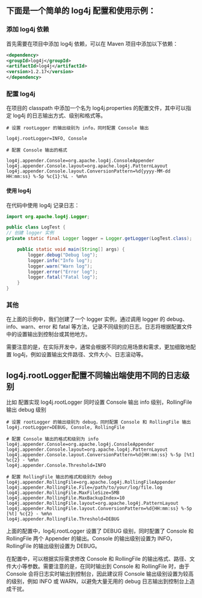 ## 下面是一个简单的 log4j 配置和使用示例：

### 添加 log4j 依赖

首先需要在项目中添加 log4j 依赖，可以在 Maven 项目中添加以下依赖：

```xml
<dependency>
<groupId>log4j</groupId>
<artifactId>log4j</artifactId>
<version>1.2.17</version>
</dependency>
```

### 配置 log4j

在项目的 classpath 中添加一个名为 log4j.properties 的配置文件，其中可以指定 log4j 的日志输出方式、级别和格式等。

```properties
# 设置 rootLogger 的输出级别为 info，同时配置 Console 输出

log4j.rootLogger=INFO, Console

# 配置 Console 输出的格式

log4j.appender.Console=org.apache.log4j.ConsoleAppender
log4j.appender.Console.layout=org.apache.log4j.PatternLayout
log4j.appender.Console.layout.ConversionPattern=%d{yyyy-MM-dd HH:mm:ss} %-5p %c{1}:%L - %m%n
```

#### 使用 log4j

在代码中使用 log4j 记录日志：

```java
import org.apache.log4j.Logger;

public class LogTest {
// 创建 logger 实例
private static final Logger logger = Logger.getLogger(LogTest.class);

    public static void main(String[] args) {
        logger.debug("Debug log");
        logger.info("Info log");
        logger.warn("Warn log");
        logger.error("Error log");
        logger.fatal("Fatal log");
    }
}
```

### 其他

在上面的示例中，我们创建了一个 logger 实例，通过调用 logger 的 debug、info、warn、error 和 fatal 等方法，记录不同级别的日志。日志将根据配置文件中的设置输出到控制台或其他地方。

需要注意的是，在实际开发中，通常会根据不同的应用场景和需求，更加细致地配置 log4j，例如设置输出文件路径、文件大小、日志滚动等。


## log4j.rootLogger配置不同输出端使用不同的日志级别

比如 配置实现 log4j.rootLogger 同时设置 Console 输出 info 级别，RollingFile 输出 debug 级别

```properties
# 设置 rootLogger 的输出级别为 debug，同时配置 Console 和 RollingFile 输出
log4j.rootLogger=DEBUG, Console, RollingFile

# 配置 Console 输出的格式和级别为 info
log4j.appender.Console=org.apache.log4j.ConsoleAppender
log4j.appender.Console.layout=org.apache.log4j.PatternLayout
log4j.appender.Console.layout.ConversionPattern=%d{HH:mm:ss} %-5p [%t] %c{2} - %m%n
log4j.appender.Console.Threshold=INFO

# 配置 RollingFile 输出的格式和级别为 debug
log4j.appender.RollingFile=org.apache.log4j.RollingFileAppender
log4j.appender.RollingFile.File=/path/to/your/log/file.log
log4j.appender.RollingFile.MaxFileSize=5MB
log4j.appender.RollingFile.MaxBackupIndex=10
log4j.appender.RollingFile.layout=org.apache.log4j.PatternLayout
log4j.appender.RollingFile.layout.ConversionPattern=%d{HH:mm:ss} %-5p [%t] %c{2} - %m%n
log4j.appender.RollingFile.Threshold=DEBUG

```

上面的配置中，log4j.rootLogger 设置了 DEBUG 级别，同时配置了 Console 和 RollingFile 两个 Appender 的输出。Console 的输出级别设置为 INFO，RollingFile 的输出级别设置为 DEBUG。

在配置中，可以根据实际需求修改 Console 和 RollingFile 的输出格式、路径、文件大小等参数。需要注意的是，在同时输出到 Console 和 RollingFile 时，由于 Console 会将日志实时输出到控制台，因此建议将 Console 输出级别设置为较高的级别，例如 INFO 或 WARN，以避免大量无用的 debug 日志输出到控制台上造成干扰。